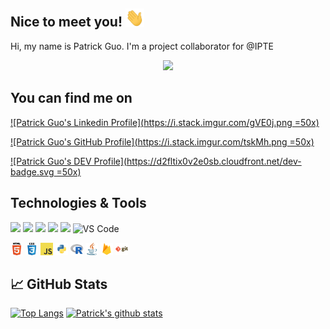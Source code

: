 ## Nice to meet you! <img src="https://raw.githubusercontent.com/shpatrickguo/shpatrickguo/master/wave.gif" width="30px">
Hi, my name is Patrick Guo. I'm a project collaborator for @IPTE

<p align="center">
  <a href="#">
      <img src="http://estruyf-github.azurewebsites.net/api/VisitorHit?user=shpatrickguo&repo=github-visitors-badge&countColor=%237B1E7A" />
   </a>
</p>

## You can find me on

[![Patrick Guo's Linkedin Profile](https://i.stack.imgur.com/gVE0j.png =50x)](https://www.linkedin.com/in/patrickguo/)

[![Patrick Guo's GitHub Profile](https://i.stack.imgur.com/tskMh.png =50x)](https://github.com/shpatrickguo)

[![Patrick Guo's DEV Profile](https://d2fltix0v2e0sb.cloudfront.net/dev-badge.svg =50x)](https://dev.to/shpatrickguo)



## Technologies & Tools
![](https://img.shields.io/badge/OS-MacOS-informational?style=flat&logo=apple&logoColor=white&color=2bbc8a)
![](https://img.shields.io/badge/OS-Windows-informational?style=flat&logo=windows&logoColor=white&color=2bbc8a)
![](https://img.shields.io/badge/Shell-Bash-informational?style=flat&logo=gnu-bash&logoColor=white&color=2bbc8a)
![](https://img.shields.io/badge/Editor-IntelliJ_IDEA-informational?style=flat&logo=intellij-idea&logoColor=white&color=2bbc8a)
![](https://img.shields.io/badge/Editor-Visual_Studio_Code-informational?style=flat&logo=visual-studio-code-idea&logoColor=white&color=2bbc8a)
![VS Code](https://img.shields.io/badge/visualstudiocode-badge-blue.svg?logo=visual-studio-code)

<code><img height="20" src="https://raw.githubusercontent.com/github/explore/80688e429a7d4ef2fca1e82350fe8e3517d3494d/topics/html/html.png"></code>
<code><img height="20" src="https://raw.githubusercontent.com/github/explore/80688e429a7d4ef2fca1e82350fe8e3517d3494d/topics/css/css.png"></code>
<code><img height="20" src="https://raw.githubusercontent.com/github/explore/80688e429a7d4ef2fca1e82350fe8e3517d3494d/topics/javascript/javascript.png"></code>
<code><img height="20" src="https://raw.githubusercontent.com/github/explore/80688e429a7d4ef2fca1e82350fe8e3517d3494d/topics/python/python.png"></code>
<code><img height="20" src="https://raw.githubusercontent.com/github/explore/80688e429a7d4ef2fca1e82350fe8e3517d3494d/topics/r/r.png"></code>
<code><img height="20" src="https://raw.githubusercontent.com/github/explore/80688e429a7d4ef2fca1e82350fe8e3517d3494d/topics/java/java.png"></code>
<code><img height="20" src="https://raw.githubusercontent.com/github/explore/80688e429a7d4ef2fca1e82350fe8e3517d3494d/topics/firebase/firebase.png"></code>
<code><img height="20" src="https://raw.githubusercontent.com/github/explore/80688e429a7d4ef2fca1e82350fe8e3517d3494d/topics/git/git.png"></code>





## &#x1f4c8; GitHub Stats

[![Top Langs](https://github-readme-stats.vercel.app/api/top-langs/?username=shpatrickguo&langs_count=8&theme=radical)](https://github.com/anuraghazra/github-readme-stats)
[![Patrick's github stats](https://github-readme-stats.vercel.app/api?username=shpatrickguo&show_icons=true&theme=radical)](https://github.com/anuraghazra/github-readme-stats)



<!--
**shpatrickguo/shpatrickguo** is a ✨ _special_ ✨ repository because its `README.md` (this file) appears on your GitHub profile.

Here are some ideas to get you started:

- 🔭 I’m currently working on ...
- 🌱 I’m currently learning ...
- 👯 I’m looking to collaborate on ...
- 🤔 I’m looking for help with ...
- 💬 Ask me about ...
- 📫 How to reach me: ...
- 😄 Pronouns: ...
- ⚡ Fun fact: ...
-->
